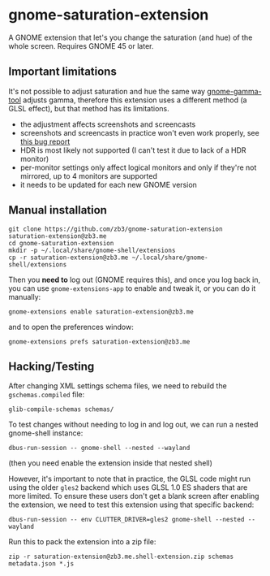 # gnome-saturation-extension
A GNOME extension that let's you change the saturation (and hue) of the whole screen. Requires GNOME 45 or later.

## Important limitations
It's not possible to adjust saturation and hue the same way [gnome-gamma-tool](https://github.com/zb3/gnome-gamma-tool) adjusts gamma, therefore this extension uses a different method (a GLSL effect), but that method has its limitations.

* the adjustment affects screenshots and screencasts
* screenshots and screencasts in practice won't even work properly, see [this bug report](https://gitlab.gnome.org/GNOME/mutter/-/issues/4051)
* HDR is most likely not supported (I can't test it due to lack of a HDR monitor)
* per-monitor settings only affect logical monitors and only if they're not mirrored, up to 4 monitors are supported
* it needs to be updated for each new GNOME version

## Manual installation
```
git clone https://github.com/zb3/gnome-saturation-extension saturation-extension@zb3.me
cd gnome-saturation-extension
mkdir -p ~/.local/share/gnome-shell/extensions
cp -r saturation-extension@zb3.me ~/.local/share/gnome-shell/extensions
```
Then you **need to** log out (GNOME requires this), and once you log back in, you can use `gnome-extensions-app` to enable and tweak it, or you can do it manually:
```
gnome-extensions enable saturation-extension@zb3.me
```
and to open the preferences window:
```
gnome-extensions prefs saturation-extension@zb3.me
```

## Hacking/Testing
After changing XML settings schema files, we need to rebuild the `gschemas.compiled` file:
```
glib-compile-schemas schemas/
```

To test changes without needing to log in and log out, we can run a nested gnome-shell instance:
```
dbus-run-session -- gnome-shell --nested --wayland
```
(then you need enable the extension inside that nested shell)

However, it's important to note that in practice, the GLSL code might run using the older `gles2` backend which uses GLSL 1.0 ES shaders that are more limited. To ensure these users don't get a blank screen after enabling the extension, we need to test this extension using that specific backend:
```
dbus-run-session -- env CLUTTER_DRIVER=gles2 gnome-shell --nested --wayland
```

Run this to pack the extension into a zip file:
```
zip -r saturation-extension@zb3.me.shell-extension.zip schemas metadata.json *.js
```